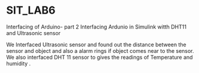 # SIT_LAB6
Interfacing of Arduino- part 2
Interfacing Ardunio in Simulink witth DHT11 and Ultrasonic sensor 

We Interfaced Ultrasonic sensor and found out the distance between the sensor and object and also a alarm rings if object comes near to the sensor. 
We also interfaced DHT 11 sensor to gives the readings of Temperature and humidity . 
